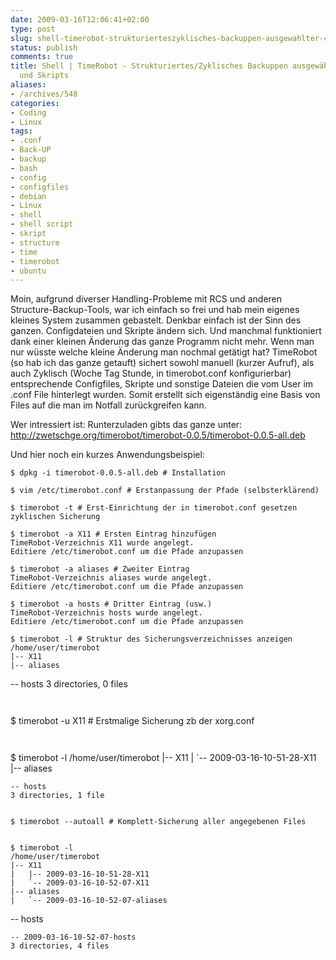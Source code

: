 ```yaml
---
date: 2009-03-16T12:06:41+02:00
type: post
slug: shell-timerobot-strukturierteszyklisches-backuppen-ausgewahlter-configs-und-skripts
status: publish
comments: true
title: Shell | TimeRobot - Strukturiertes/Zyklisches Backuppen ausgewählter Configs
  und Skripts
aliases:
- /archives/548
categories:
- Coding
- Linux
tags:
- .conf
- Back-UP
- backup
- bash
- config
- configfiles
- debian
- Linux
- shell
- shell script
- skript
- structure
- time
- timerobot
- ubuntu
---
```


Moin,
aufgrund diverser Handling-Probleme mit RCS und anderen Structure-Backup-Tools, war ich einfach so frei und hab mein eigenes kleines System zusammen gebastelt. Denkbar einfach ist der Sinn des ganzen. Configdateien und Skripte ändern sich. Und manchmal funktioniert dank einer kleinen Änderung das ganze Programm nicht mehr. Wenn man nur wüsste welche kleine Änderung man nochmal getätigt hat? TimeRobot (so hab ich das ganze getauft) sichert sowohl manuell (kurzer Aufruf), als auch Zyklisch (Woche Tag Stunde, in timerobot.conf konfigurierbar) entsprechende Configfiles, Skripte und sonstige Dateien die vom User im .conf File hinterlegt wurden. Somit erstellt sich eigenständig eine Basis von Files auf die man im Notfall zurückgreifen kann.

Wer intressiert ist:
Runterzuladen gibts das ganze unter: [http://zwetschge.org/timerobot/timerobot-0.0.5/timerobot-0.0.5-all.deb
](http://zwetschge.org/timerobot/timerobot-0.0.5/timerobot-0.0.5-all.deb)

Und hier noch ein kurzes Anwendungsbeispiel:

```
$ dpkg -i timerobot-0.0.5-all.deb # Installation
```


```
$ vim /etc/timerobot.conf # Erstanpassung der Pfade (selbsterklärend)
```


```
$ timerobot -t # Erst-Einrichtung der in timerobot.conf gesetzen zyklischen Sicherung
```


```
$ timerobot -a X11 # Ersten Eintrag hinzufügen
TimeRobot-Verzeichnis X11 wurde angelegt.
Editiere /etc/timerobot.conf um die Pfade anzupassen
```


```
$ timerobot -a aliases # Zweiter Eintrag
TimeRobot-Verzeichnis aliases wurde angelegt.
Editiere /etc/timerobot.conf um die Pfade anzupassen
```


```
$ timerobot -a hosts # Dritter Eintrag (usw.)
TimeRobot-Verzeichnis hosts wurde angelegt.
Editiere /etc/timerobot.conf um die Pfade anzupassen
```


```
$ timerobot -l # Struktur des Sicherungsverzeichnisses anzeigen
/home/user/timerobot
|-- X11
|-- aliases
```
-- hosts
3 directories, 0 files
```


```
$ timerobot -u X11 # Erstmalige Sicherung zb der xorg.conf
```


```
$ timerobot -l
/home/user/timerobot
|-- X11
|   `-- 2009-03-16-10-51-28-X11
|-- aliases
```
-- hosts
3 directories, 1 file
```


```

$ timerobot --autoall # Komplett-Sicherung aller angegebenen Files
```


```

$ timerobot -l
/home/user/timerobot
|-- X11
|   |-- 2009-03-16-10-51-28-X11
|   `-- 2009-03-16-10-52-07-X11
|-- aliases
|   `-- 2009-03-16-10-52-07-aliases
```
-- hosts
```
-- 2009-03-16-10-52-07-hosts
3 directories, 4 files
```

